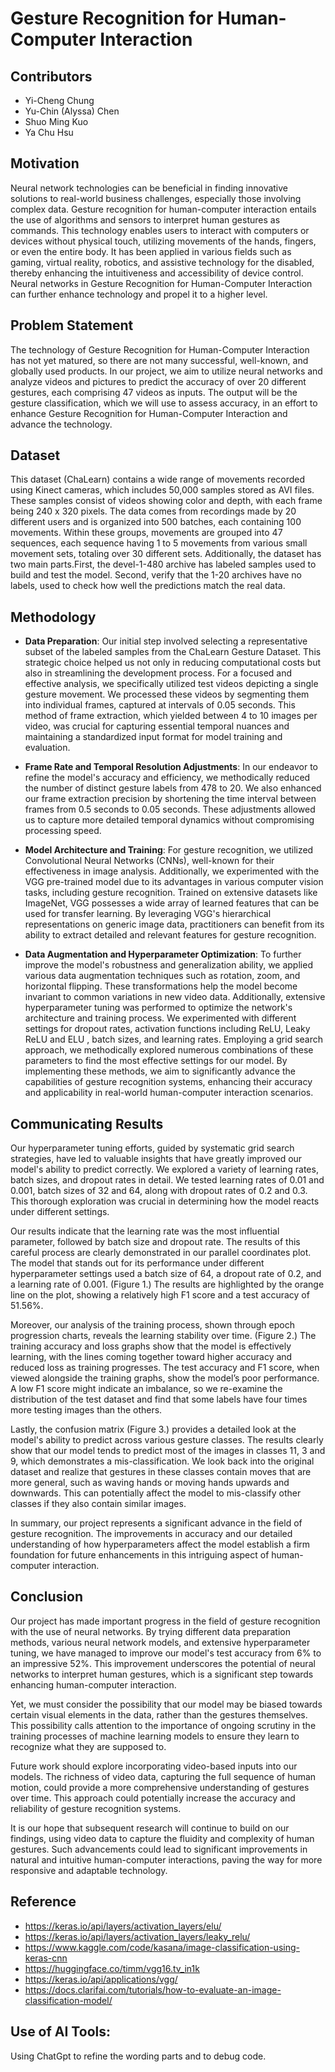 # **Gesture Recognition for Human-Computer Interaction**

## **Contributors**
- Yi-Cheng Chung
- Yu-Chin (Alyssa) Chen
- Shuo Ming Kuo
- Ya Chu Hsu

## **Motivation**
Neural network technologies can be beneficial in finding innovative solutions to real-world business challenges, especially those involving complex data. Gesture recognition for human-computer interaction entails the use of algorithms and sensors to interpret human gestures as commands. This technology enables users to interact with computers or devices without physical touch, utilizing movements of the hands, fingers, or even the entire body. It has been applied in various fields such as gaming, virtual reality, robotics, and assistive technology for the disabled, thereby enhancing the intuitiveness and accessibility of device control. Neural networks in Gesture Recognition for Human-Computer Interaction can further enhance technology and propel it to a higher level.

## **Problem Statement**
The technology of Gesture Recognition for Human-Computer Interaction has not yet matured, so there are not many successful, well-known, and globally used products. In our project, we aim to utilize neural networks and analyze videos and pictures to predict the accuracy of over 20 different gestures, each comprising 47 videos as inputs. The output will be the gesture classification, which we will use to assess accuracy, in an effort to enhance Gesture Recognition for Human-Computer Interaction and advance the technology.

## **Dataset**
This dataset (ChaLearn) contains a wide range of movements recorded using Kinect cameras, which includes 50,000 samples stored as AVI files. These samples consist of videos showing color and depth, with each frame being 240 x 320 pixels. The data comes from recordings made by 20 different users and is organized into 500 batches, each containing 100 movements. Within these groups, movements are grouped into 47 sequences, each sequence having 1 to 5 movements from various small movement sets, totaling over 30 different sets. 
Additionally, the dataset has two main parts.First, the devel-1-480 archive has labeled samples used to build and test the model. Second, verify that the 1-20 archives have no labels, used to check how well the predictions match the real data. 

## **Methodology**
- **Data Preparation**: Our initial step involved selecting a representative subset of the labeled samples from the ChaLearn Gesture Dataset. This strategic choice helped us not only in reducing computational costs but also in streamlining the development process. For a focused and effective analysis, we specifically utilized test videos depicting a single gesture movement. We processed these videos by segmenting them into individual frames, captured at intervals of 0.05 seconds. This method of frame extraction, which yielded between 4 to 10 images per video, was crucial for capturing essential temporal nuances and maintaining a standardized input format for model training and evaluation.

- **Frame Rate and Temporal Resolution Adjustments**: In our endeavor to refine the model's accuracy and efficiency, we methodically reduced the number of distinct gesture labels from 478 to 20. We also enhanced our frame extraction precision by shortening the time interval between frames from 0.5 seconds to 0.05 seconds. These adjustments allowed us to capture more detailed temporal dynamics without compromising processing speed.

- **Model Architecture and Training**: For gesture recognition, we utilized Convolutional Neural Networks (CNNs), well-known for their effectiveness in image analysis. Additionally, we experimented with the VGG pre-trained model due to its advantages in various computer vision tasks, including gesture recognition. Trained on extensive datasets like ImageNet, VGG possesses a wide array of learned features that can be used for transfer learning. By leveraging VGG's hierarchical representations on generic image data, practitioners can benefit from its ability to extract detailed and relevant features for gesture recognition.

- **Data Augmentation and Hyperparameter Optimization**: To further improve the model's robustness and generalization ability, we applied various data augmentation techniques such as rotation, zoom, and horizontal flipping. These transformations help the model become invariant to common variations in new video data. Additionally, extensive hyperparameter tuning was performed to optimize the network's architecture and training process. We experimented with different settings for dropout rates, activation functions including ReLU, Leaky ReLU and ELU , batch sizes, and learning rates. Employing a grid search approach, we methodically explored numerous combinations of these parameters to find the most effective settings for our model. By implementing these methods, we aim to significantly advance the capabilities of gesture recognition systems, enhancing their accuracy and applicability in real-world human-computer interaction scenarios.

## **Communicating Results** 
Our hyperparameter tuning efforts, guided by systematic grid search strategies, have led to valuable insights that have greatly improved our model's ability to predict correctly. We explored a variety of learning rates, batch sizes, and dropout rates in detail. We tested learning rates of 0.01 and 0.001, batch sizes of 32 and 64, along with dropout rates of 0.2 and 0.3. This thorough exploration was crucial in determining how the model reacts under different settings.

Our results indicate that the learning rate was the most influential parameter, followed by batch size and dropout rate. The results of this careful process are clearly demonstrated in our parallel coordinates plot. The model that stands out for its performance under different hyperparameter settings used a batch size of 64, a dropout rate of 0.2, and a learning rate of 0.001. (Figure 1.) The results are highlighted by the orange line on the plot, showing a relatively high F1 score and a test accuracy of 51.56%. 

Moreover, our analysis of the training process, shown through epoch progression charts, reveals the learning stability over time. (Figure 2.) The training accuracy and loss graphs show that the model is effectively learning, with the lines coming together toward higher accuracy and reduced loss as training progresses. The test accuracy and F1 score, when viewed alongside the training graphs, show the model’s poor performance. A low F1 score might indicate an imbalance, so we re-examine the distribution of the test dataset and find that some labels have four times more testing images than the others.

Lastly, the confusion matrix (Figure 3.) provides a detailed look at the model's ability to predict across various gesture classes. The results clearly show that our model tends to predict most of the images in classes 11, 3 and 9, which demonstrates a mis-classification. We look back into the original dataset and realize that gestures in these classes contain moves that are more general, such as waving hands or moving hands upwards and downwards. This can potentially affect the model to mis-classify other classes if they also contain similar images.

In summary, our project represents a significant advance in the field of gesture recognition. The improvements in accuracy and our detailed understanding of how hyperparameters affect the model establish a firm foundation for future enhancements in this intriguing aspect of human-computer interaction.


## **Conclusion**
Our project has made important progress in the field of gesture recognition with the use of neural networks. By trying different data preparation methods, various neural network models, and extensive hyperparameter tuning, we have managed to improve our model's test accuracy from 6% to an impressive 52%. This improvement underscores the potential of neural networks to interpret human gestures, which is a significant step towards enhancing human-computer interaction.

Yet, we must consider the possibility that our model may be biased towards certain visual elements in the data, rather than the gestures themselves. This possibility calls attention to the importance of ongoing scrutiny in the training processes of machine learning models to ensure they learn to recognize what they are supposed to.

Future work should explore incorporating video-based inputs into our models. The richness of video data, capturing the full sequence of human motion, could provide a more comprehensive understanding of gestures over time. This approach could potentially increase the accuracy and reliability of gesture recognition systems.

It is our hope that subsequent research will continue to build on our findings, using video data to capture the fluidity and complexity of human gestures. Such advancements could lead to significant improvements in natural and intuitive human-computer interactions, paving the way for more responsive and adaptable technology.

## **Reference**
- https://keras.io/api/layers/activation_layers/elu/
- https://keras.io/api/layers/activation_layers/leaky_relu/
- https://www.kaggle.com/code/kasana/image-classification-using-keras-cnn
- https://huggingface.co/timm/vgg16.tv_in1k
- https://keras.io/api/applications/vgg/
- https://docs.clarifai.com/tutorials/how-to-evaluate-an-image-classification-model/

## **Use of AI Tools:**
Using ChatGpt to refine the wording parts and to debug code.
